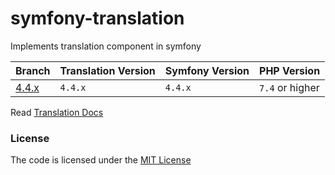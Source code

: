 # symfony-translation
Implements translation component in symfony

| Branch     | Translation Version | Symfony Version | PHP Version     |
|------------|---------------------|-----------------|-----------------|
| [4.4.x][1] | `4.4.x`             | `4.4.x`         | `7.4` or higher |


Read [Translation Docs](https://symfony.com/doc/4.4/translation.html)

### License
The code is licensed under the [MIT License](https://github.com/habibun/symfony-translation/blob/master/LICENSE)

[1]: https://github.com/habibun/symfony-translation/tree/5.4.x
